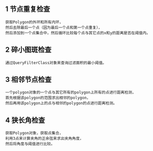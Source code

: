 ## 1 节点重复检查
```
获取Polygon的外环和所有内环，
然后去除最后一个点（因为最后一个点和第一个点重复），
然后添加到一个点集合中，然后循环比较每个点与其它点的x和y的距离是否在阈值内。
```
## 2 碎小图斑检查
```
通过QueryFilterClass对象来查询过滤面积的最小阈值。
```
## 3 相邻节点检查
```
一个polygon对象的一个点与其它所有的polygon上所有的点进行距离检测，
首先根据该polygon的范围求出相邻的polygon，
然后再用该polygon上的点与相邻的polygon的点进行距离检测。
```

## 4 狭长角检查
```
获取Polygon对象，获取点集合，
利用3点来计算夹角的正余弦来求出夹角角度，
然后将角度与阈值进行比较。
```
